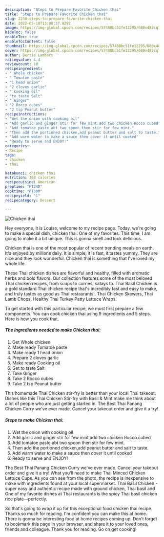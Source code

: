 ```yaml
---
description: "Steps to Prepare Favorite Chicken thai"
title: "Steps to Prepare Favorite Chicken thai"
slug: 2238-steps-to-prepare-favorite-chicken-thai
date: 2022-05-10T13:08:37.829Z
image: https://img-global.cpcdn.com/recipes/57488bc51fe12295/680x482cq70/chicken-thai-recipe-main-photo.jpg
hideToc: false
enableToc: true
enableTocContent: false
thumbnail: https://img-global.cpcdn.com/recipes/57488bc51fe12295/680x482cq70/chicken-thai-recipe-main-photo.jpg
cover: https://img-global.cpcdn.com/recipes/57488bc51fe12295/680x482cq70/chicken-thai-recipe-main-photo.jpg
author: Bertie Lambert
ratingvalue: 4.4
reviewcount: 10
recipeingredient:
- " Whole chicken"
- " Tomatoe paste"
- "1 head onion"
- "2 cloves garlic"
- " Cooking oil"
- "to taste Salt"
- " Ginger"
- "2 Rocco cubes"
- "2 tsp Peanut butter"
recipeinstructions:
- "Wet the onion with cooking oil"
- "Add garlic and ginger stir for few mint,add two chicken Rocco cubed"
- "Add tomatoe paste abt two spoon then stir for few mint."
- "Then add the portioned chicken,add peanut butter and salt to taste."
- "Add warm water to make a sauce then cover it until cooked"
- "Ready to serve and ENJOY!"
categories:
- Recipe
tags:
- chicken
- thai

katakunci: chicken thai 
nutrition: 168 calories
recipecuisine: American
preptime: "PT24M"
cooktime: "PT30M"
recipeyield: "1"
recipecategory: Dessert

---
```



![Chicken thai](https://img-global.cpcdn.com/recipes/57488bc51fe12295/680x482cq70/chicken-thai-recipe-main-photo.jpg)

Hey everyone, it is Louise, welcome to my recipe page. Today, we're going to make a special dish, chicken thai. One of my favorites. This time, I am going to make it a bit unique. This is gonna smell and look delicious.

Chicken thai is one of the most popular of recent trending meals on earth. It's enjoyed by millions daily. It is simple, it is fast, it tastes yummy. They are nice and they look wonderful. Chicken thai is something that I've loved my whole life.

These Thai chicken dishes are flavorful and healthy, filled with aromatic herbs and bold flavors. Our collection features some of the most beloved Thai chicken recipes, from soups to curries, satays to. Thai Basil Chicken is a gold standard Thai chicken recipe that&#39;s incredibly fast and easy to make, and truly tastes as good as Thai restaurants!. Thai Chicken Skewers, Thai Lamb Chops, Healthy Thai Turkey Patty Lettuce Wraps.


To get started with this particular recipe, we must first prepare a few components. You can cook chicken thai using 9 ingredients and 5 steps. Here is how you cook that.

<!--inarticleads1-->

##### The ingredients needed to make Chicken thai:

1. Get  Whole chicken
1. Make ready  Tomatoe paste
1. Make ready 1 head onion
1. Prepare 2 cloves garlic
1. Make ready  Cooking oil
1. Get to taste Salt
1. Take  Ginger
1. Take 2 Rocco cubes
1. Take 2 tsp Peanut butter


This homemade Thai Chicken stir-fry is better than your local Thai takeout. Dishes like this Thai Chicken Stir-fry with Basil & Mint make me think about a lot of people who are just getting started in. The Best Thai Panang Chicken Curry we&#39;ve ever made. Cancel your takeout order and give it a try! 

<!--inarticleads2-->

##### Steps to make Chicken thai:

1. Wet the onion with cooking oil
1. Add garlic and ginger stir for few mint,add two chicken Rocco cubed
1. Add tomatoe paste abt two spoon then stir for few mint.
1. Then add the portioned chicken,add peanut butter and salt to taste.
1. Add warm water to make a sauce then cover it until cooked
1. Ready to serve and ENJOY!

The Best Thai Panang Chicken Curry we&#39;ve ever made. Cancel your takeout order and give it a try! What you&#39;ll need to make Thai Minced Chicken Lettuce Cups. As you can see from the photo, the recipe is inexpensive to make with ingredients found at your local supermarket. Thai Basil Chicken - super easy and authentic recipe made with ground chicken, Thai basil and One of my favorite dishes at Thai restaurants is the spicy Thai basil chicken rice plate—perfectly. 

So that's going to wrap it up for this exceptional food chicken thai recipe. Thanks so much for reading. I'm confident you can make this at home. There is gonna be interesting food at home recipes coming up. Don't forget to bookmark this page in your browser, and share it to your loved ones, friends and colleague. Thank you for reading. Go on get cooking!
